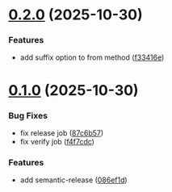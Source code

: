 # [0.2.0](https://github.com/aleksanderwalczuk/yaak-dayjs-plugin/compare/v0.1.0...v0.2.0) (2025-10-30)


### Features

* add suffix option to from method ([f33416e](https://github.com/aleksanderwalczuk/yaak-dayjs-plugin/commit/f33416e4000a2ba62514ab9a54d190aee7e062af))

# [0.1.0](https://github.com/aleksanderwalczuk/yaak-dayjs-plugin/compare/v0.0.1...v0.1.0) (2025-10-30)


### Bug Fixes

* fix release job ([87c6b57](https://github.com/aleksanderwalczuk/yaak-dayjs-plugin/commit/87c6b573bb40b79dc3082a3dbb379a63ded93b2c))
* fix verify job ([f4f7cdc](https://github.com/aleksanderwalczuk/yaak-dayjs-plugin/commit/f4f7cdcc55274cba70fc0bf35208e324dadd12b6))


### Features

* add semantic-release ([086ef1d](https://github.com/aleksanderwalczuk/yaak-dayjs-plugin/commit/086ef1daaf2992b138e7073d658f2840239d2aba))
